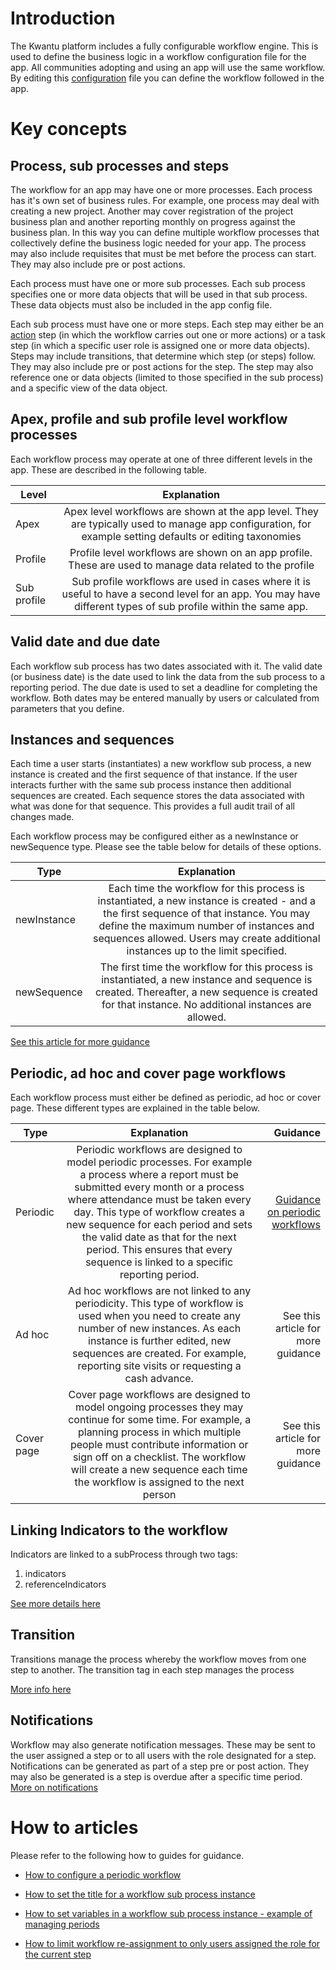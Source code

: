 # Introduction

The Kwantu platform includes a fully configurable workflow engine.  This is used to define the business logic in a workflow configuration file for the app.  All communities adopting and using an app will use the same workflow.  By editing this [configuration](https://github.com/kwantu/platformconfiguration/wiki/Workflow-configuration-file) file you can define the workflow followed in the app.

# Key concepts

## Process, sub processes and steps

The workflow for an app may have one or more processes.  Each process has it's own set of business rules.  For example, one process may deal with creating a new project.  Another may cover registration of the project business plan and another reporting monthly on progress against the business plan.  In this way you can define multiple workflow processes that collectively define the business logic needed for your app.  The process may also include requisites that must be met before the process can start.  They may also include pre or post actions.

Each process must have one or more sub processes.  Each sub process specifies one or more data objects that will be used in that sub process.  These data objects must also be included in the app config file.  

Each sub process must have one or more steps.  Each step may either be an [action](https://github.com/kwantu/platformconfiguration/wiki/Workflow-actions) step (in which the workflow carries out one or more actions) or a task step (in which a specific user role is assigned one or more data objects).  Steps may include transitions, that determine which step (or steps) follow.  They may also include pre or post actions for the step.  The step may also reference one or data objects (limited to those specified in the sub process) and a specific view of the data object.

## Apex, profile and sub profile level workflow processes

Each workflow process may operate at one of three different levels in the app.  These are described in the following table.

| Level        | Explanation           |
| ------------- |:-------------:|
| Apex      | Apex level workflows are shown at the app level.  They are typically used to manage app configuration, for example setting defaults or editing taxonomies |
| Profile      | Profile level workflows are shown on an app profile.  These are used to manage data related to the profile |
| Sub profile      | Sub profile workflows are used in cases where it is useful to have a second level for an app.  You may have different types of sub profile within the same app. |

## Valid date and due date

Each workflow sub process has two dates associated with it.  The valid date (or business date) is the date used to link the data from the sub process to a reporting period.  The due date is used to set a deadline for completing the workflow.  Both dates may be entered manually by users or calculated from parameters that you define.

## Instances and sequences

Each time a user starts (instantiates) a new workflow sub process, a new instance is created and the first sequence of that instance.  If the user interacts further with the same sub process instance then additional sequences are created.  Each sequence stores the data associated with what was done for that sequence.  This provides a full audit trail of all changes made.

Each workflow process may be configured either as a newInstance or newSequence type.  Please see the table below for details of these options.

| Type        | Explanation           |
| ------------- |:-------------:|
| newInstance      | Each time the workflow for this process is instantiated, a new instance is created - and a the first sequence of that instance.  You may define the maximum number of instances and sequences allowed.  Users may create additional instances up to the limit specified. |
| newSequence      | The first time the workflow for this process is instantiated, a new instance and sequence is created.  Thereafter, a new sequence is created for that instance.  No additional instances are allowed. |

[See this article for more guidance](https://github.com/kwantu/platformconfiguration/wiki/How-to-configure-the-workflow-instanceType)

## Periodic, ad hoc and cover page workflows

Each workflow process must either be defined as periodic, ad hoc or cover page.  These different types are explained in the table below.

| Type        | Explanation           | Guidance  |
| ------------- |:-------------:| -----:|
| Periodic      | Periodic workflows are designed to model periodic processes.  For example a process where a report must be submitted every month or a process where attendance must be taken every day.  This type of workflow creates a new sequence for each period and sets the valid date as that for the next period.  This ensures that every sequence is linked to a specific reporting period. | [Guidance on periodic workflows](https://github.com/kwantu/platformconfiguration/wiki/How-to-configure-a-periodic-workflow) |
| Ad hoc      | Ad hoc workflows are not linked to any periodicity.  This type of workflow is used when you need to create any number of new instances.  As each instance is further edited, new sequences are created.  For example, reporting site visits or requesting a cash advance. | See this article for more guidance |
| Cover page | Cover page workflows are designed to model ongoing processes they may continue for some time.  For example, a planning process in which multiple people must contribute information or sign off on a checklist.  The workflow will create a new sequence each time the workflow is assigned to the next person | See this article for more guidance |

## Linking Indicators to the workflow

Indicators are linked to a subProcess through two tags:
1. indicators
2. referenceIndicators <br>

[See more details here](https://github.com/kwantu/platformconfiguration/wiki/Workflow_link_indicators_to_workflow)

## Transition

Transitions manage the process whereby the workflow moves from one step to another. The transition tag in each step manages the process

[More info here](https://github.com/kwantu/platformconfiguration/wiki/Workflow_Transitions_configuration)

## Notifications

Workflow may also generate notification messages.  These may be sent to the user assigned a step or to all users with the role designated for a step.  Notifications can be generated as part of a step pre or post action.  They may also be generated is a step is overdue after a specific time period.  [More on notifications](https://github.com/kwantu/platformconfiguration/wiki/Notifications)

# How to articles

Please refer to the following how to guides for guidance.

* [How to configure a periodic workflow](https://github.com/kwantu/platformconfiguration/wiki/How-to-configure-a-periodic-workflow)

* [How to set the title for a workflow sub process instance](https://github.com/kwantu/platformconfiguration/wiki/How-to-set-the-title-for-a-workflow-sub-process-instance)

* [How to set variables in a workflow sub process instance - example of managing periods](https://github.com/kwantu/platformconfiguration/wiki/How-to-set-the-variables-for-a-workflow-to-manage-periods)

* [How to limit workflow re-assignment to only users assigned the role for the current step](https://github.com/kwantu/platformconfiguration/wiki/How-to-limit-role-assignments-to-users-assigned-a-role)